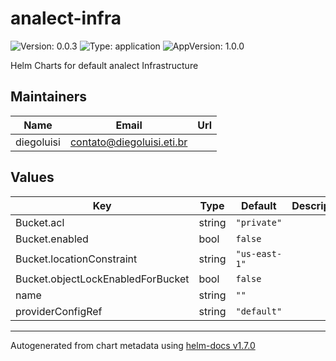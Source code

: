 # analect-infra

![Version: 0.0.3](https://img.shields.io/badge/Version-0.0.3-informational?style=flat-square) ![Type: application](https://img.shields.io/badge/Type-application-informational?style=flat-square) ![AppVersion: 1.0.0](https://img.shields.io/badge/AppVersion-1.0.0-informational?style=flat-square)

Helm Charts for default analect Infrastructure

## Maintainers

| Name | Email | Url |
| ---- | ------ | --- |
| diegoluisi | contato@diegoluisi.eti.br |  |

## Values

| Key | Type | Default | Description |
|-----|------|---------|-------------|
| Bucket.acl | string | `"private"` |  |
| Bucket.enabled | bool | `false` |  |
| Bucket.locationConstraint | string | `"us-east-1"` |  |
| Bucket.objectLockEnabledForBucket | bool | `false` |  |
| name | string | `""` |  |
| providerConfigRef | string | `"default"` |  |

----------------------------------------------
Autogenerated from chart metadata using [helm-docs v1.7.0](https://github.com/norwoodj/helm-docs/releases/v1.7.0)
